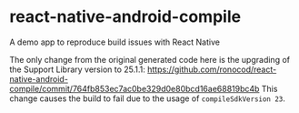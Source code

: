 # react-native-android-compile
A demo app to reproduce build issues with React Native

The only change from the original generated code here is the upgrading of the Support Library version to 25.1.1: https://github.com/ronocod/react-native-android-compile/commit/764fb853ec7ac0be329d0e80bcd16ae68819bc4b
This change causes the build to fail due to the usage of `compileSdkVersion 23`.
